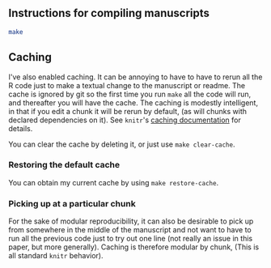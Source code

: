 Instructions for compiling manuscripts
--------------------------------------

```bash
make
```



## Caching


I've also enabled caching.  It can be annoying to have to have to rerun all the R code just to make a textual change to the manuscript or readme.  The cache is ignored by git so the first time you run `make` all the code will run, and thereafter you will have the cache. The caching is modestly intelligent, in that if you edit a chunk it will be rerun by default, (as will chunks with declared dependencies on it). See `knitr`'s [caching documentation]() for details.

You can clear the cache by deleting it, or just use `make clear-cache`.

### Restoring the default cache

You can obtain my current cache by using `make restore-cache`.

### Picking up at a particular chunk

For the sake of modular reproducibility, it can also be desirable to pick up from somewhere in the middle of the manuscript and not want to have to run all the previous code just to try out one line (not really an issue in this paper, but more generally).  Caching is therefore modular by chunk, (This is all standard `knitr` behavior).
